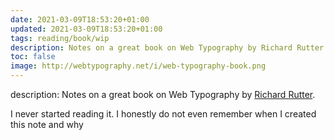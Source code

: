 ```yaml
---
date: 2021-03-09T18:53:20+01:00
updated: 2021-03-09T18:53:20+01:00
tags: reading/book/wip
description: Notes on a great book on Web Typography by Richard Rutter
toc: false
image: http://webtypography.net/i/web-typography-book.png
---
```

description: Notes on a great book on Web Typography by <a href='http://clagnut.com/' target='_blank' title='Richard Rutter'>Richard Rutter</a>.

I never started reading it. I honestly do not even remember when I created this note and why
